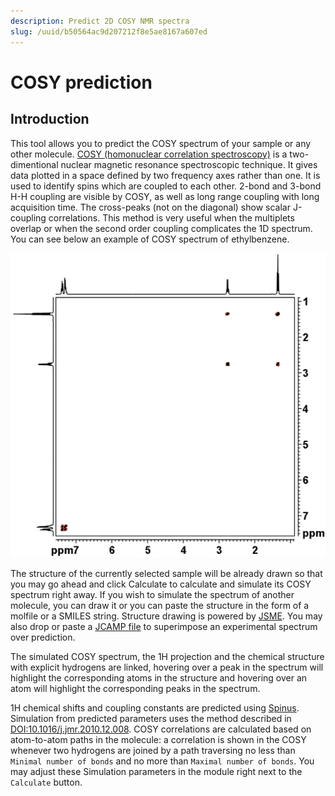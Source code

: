 ```yaml
---
description: Predict 2D COSY NMR spectra
slug: /uuid/b50564ac9d207212f8e5ae8167a607ed
---
```


# COSY prediction

## Introduction 

This tool allows you to predict the COSY spectrum of your sample or any other molecule. [COSY (homonuclear correlation spectroscopy)](https://en.wikipedia.org/wiki/Two-dimensional_nuclear_magnetic_resonance_spectroscopy) is a two-dimentional nuclear magnetic resonance spectroscopic technique. It gives data plotted in a space defined by two frequency axes rather than one.  It is used to identify spins which are coupled to each other. 2-bond and 3-bond H-H coupling are visible by COSY, as well as long range coupling with long acquisition time. The cross-peaks (not on the diagonal) show scalar J-coupling correlations. This method is very useful when the multiplets overlap or when the second order coupling complicates the 1D spectrum. You can see below an example of COSY spectrum of ethylbenzene. 

![spectrum](cosy_spectrum.gif)

The structure of the currently selected sample will be already drawn so that you may go ahead and click Calculate to calculate and simulate its COSY spectrum right away. If you wish to simulate the spectrum of another molecule, you can draw it or you can paste the structure in the form of a molfile or a SMILES string. Structure drawing is powered by [JSME](https://peter-ertl.com/jsme/). You may also drop or paste a [JCAMP file](../../../includes/jcamp/README.md) to superimpose an experimental spectrum over prediction.

The simulated COSY spectrum, the 1H projection and the chemical structure with explicit hydrogens are linked, hovering over a peak in the spectrum will highlight the corresponding atoms in the structure and hovering over an atom will highlight the corresponding peaks in the spectrum.

1H chemical shifts and coupling constants are predicted using [Spinus](http://www2.chemie.uni-erlangen.de/services/spinus/). Simulation from predicted parameters uses the method described in [DOI:10.1016/j.jmr.2010.12.008](http://www.sciencedirect.com/science/article/pii/S1090780710004003). COSY correlations are calculated based on atom-to-atom paths in the molecule: a correlation is shown in the COSY whenever two hydrogens are joined by a path traversing no less than `Minimal number of bonds` and no more than `Maximal number of bonds`. You may adjust these Simulation parameters in the module right next to the `Calculate` button.  




